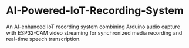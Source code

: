 # AI-Powered-IoT-Recording-System
An AI-enhanced IoT recording system combining Arduino audio capture with ESP32-CAM video streaming for synchronized media recording and real-time speech transcription.
